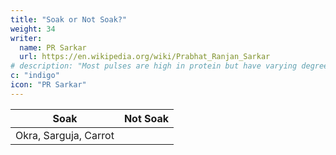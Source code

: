 ```yaml
---
title: "Soak or Not Soak?"
weight: 34
writer:
  name: PR Sarkar
  url: https://en.wikipedia.org/wiki/Prabhat_Ranjan_Sarkar
# description: "Most pulses are high in protein but have varying degrees of fat. They are easier to digest than casein, but less substantial"
c: "indigo"
icon: "PR Sarkar"
---
```



Soak | Not Soak 
--- | ---
Okra, Sarguja, Carrot | 


